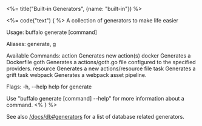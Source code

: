 <%= title("Built-in Generators", {name: "built-in"}) %>

<%= code("text") { %>
A collection of generators to make life easier

Usage:
  buffalo generate [command]

Aliases:
  generate, g

Available Commands:
  action      Generates new action(s)
  docker      Generates a Dockerfile
  goth        Generates a actions/goth.go file configured to the specified providers.
  resource    Generates a new actions/resource file
  task        Generates a grift task
  webpack     Generates a webpack asset pipeline.

Flags:
  -h, --help   help for generate

Use "buffalo generate [command] --help" for more information about a command.
<% } %>

See also [/docs/db#generators](/docs/db#generators) for a list of database related generators.
